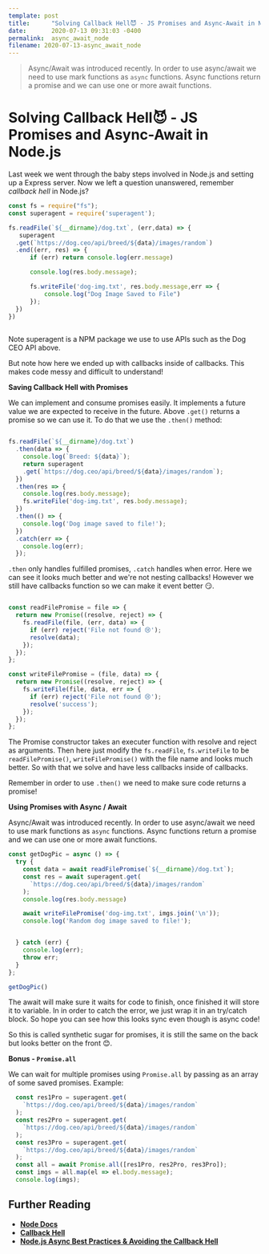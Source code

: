 ```yaml
---
template: post
title:      "Solving Callback Hell😈 - JS Promises and Async-Await in Node.js"
date:       2020-07-13 09:31:03 -0400
permalink:  async_await_node
filename: 2020-07-13-async_await_node
---
```


> Async/Await was introduced recently. In order to use async/await we need to use mark functions as `async` functions. Async functions return a promise and we can use one or more await functions. 

# Solving Callback Hell😈 - JS Promises and Async-Await in Node.js

Last week we went through the baby steps involved in Node.js and setting up a Express server. Now we left a question unanswered, remember *callback hell* in Node.js?

```js
const fs = require("fs");
const superagent = require('superagent');

fs.readFile(`${__dirname}/dog.txt`, (err,data) => {
   superagent
  .get(`https://dog.ceo/api/breed/${data}/images/random`)
  .end((err, res) => {
      if (err) return console.log(err.message)

      console.log(res.body.message);

      fs.writeFile('dog-img.txt', res.body.message,err => {
          console.log("Dog Image Saved to File")
      });
  })
}) 
 
```
Note superagent is a NPM package we use to use APIs such as the Dog CEO API above. 

But note how here we ended up with callbacks inside of callbacks. This makes code messy and difficult to understand!

**Saving Callback Hell with Promises**

We can implement and consume promises easily. It implements a future value we are expected to receive in the future. Above `.get()` returns a promise so we can use it. To do that we use the `.then()` method:

```js

fs.readFile(`${__dirname}/dog.txt`)
  .then(data => {
    console.log(`Breed: ${data}`);
    return superagent
    .get(`https://dog.ceo/api/breed/${data}/images/random`);
  })
  .then(res => {
    console.log(res.body.message);
    fs.writeFile('dog-img.txt', res.body.message);
  })
  .then(() => {
    console.log('Dog image saved to file!');
  })
  .catch(err => {
    console.log(err);
  });

```

`.then` only handles fulfilled promises, `.catch` handles when error. Here we can see it looks much better and we're not nesting callbacks! However we still have callbacks function so we can make it event better 😏.

```js

const readFilePromise = file => {
  return new Promise((resolve, reject) => {
    fs.readFile(file, (err, data) => {
      if (err) reject('File not found 😢');
      resolve(data);
    });
  });
};

const writeFilePromise = (file, data) => {
  return new Promise((resolve, reject) => {
    fs.writeFile(file, data, err => {
      if (err) reject('File not found 😢');
      resolve('success');
    });
  });
};

```

The Promise constructor takes an executer function with resolve and reject as arguments. Then here just modify the `fs.readFile`, `fs.writeFile` to be `readFilePromise()`, `writeFilePromise()` with the file name and looks much better. So with that we solve and have less callbacks inside of callbacks. 

Remember in order to use `.then()` we need to make sure code returns a promise!

**Using Promises with Async / Await**

Async/Await was introduced recently. In order to use async/await we need to use mark functions as `async` functions. Async functions return a promise and we can use one or more await functions. 

```js
const getDogPic = async () => {
  try {
    const data = await readFilePromise(`${__dirname}/dog.txt`);
    const res = await superagent.get(
      `https://dog.ceo/api/breed/${data}/images/random`
    );
    console.log(res.body.message)

    await writeFilePromise('dog-img.txt', imgs.join('\n'));
    console.log('Random dog image saved to file!');


  } catch (err) {
    console.log(err);
    throw err;
  }
};

getDogPic()

```

The await will make sure it waits for code to finish, once finished it will store it to variable. In in order to catch the error, we just wrap it in an try/catch block. So hope you can see how this looks sync even though is async code!

So this is called synthetic sugar for promises, it is still the same on the back but looks better on the front 😊.

**Bonus - `Promise.all`**

We can wait for multiple promises using `Promise.all` by passing as an array of some saved promises. Example:

```js
  const res1Pro = superagent.get(
    `https://dog.ceo/api/breed/${data}/images/random`
  );
  const res2Pro = superagent.get(
    `https://dog.ceo/api/breed/${data}/images/random`
  );
  const res3Pro = superagent.get(
    `https://dog.ceo/api/breed/${data}/images/random`
  );
  const all = await Promise.all([res1Pro, res2Pro, res3Pro]);
  const imgs = all.map(el => el.body.message);
  console.log(imgs);
```

## Further Reading 
- [**Node Docs**](https://nodejs.org/en/docs/)
- [**Callback Hell**](http://callbackhell.com/)
- [**Node.js Async Best Practices & Avoiding the Callback Hell**](https://blog.risingstack.com/node-js-async-best-practices-avoiding-callback-hell-node-js-at-scale/)